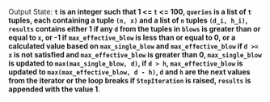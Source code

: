 Output State: **`t` is an integer such that 1 <= `t` <= 100, `queries` is a list of `t` tuples, each containing a tuple `(n, x)` and a list of `n` tuples `(d_i, h_i)`, `results` contains either 1 if any `d` from the tuples in `blows` is greater than or equal to `x`, or -1 if `max_effective_blow` is less than or equal to 0, or a calculated value based on `max_single_blow` and `max_effective_blow` if `d >= x` is not satisfied and `max_effective_blow` is greater than 0, `max_single_blow` is updated to `max(max_single_blow, d)`, if `d > h`, `max_effective_blow` is updated to `max(max_effective_blow, d - h)`, `d` and `h` are the next values from the iterator or the loop breaks if `StopIteration` is raised, `results` is appended with the value 1**.